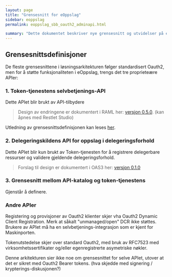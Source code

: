 ```yaml
---
layout: page
title: "Grensesnitt for eOppslag"
sidebar: eoppslag
permalink: eoppslag_sbb_oauth2_adminapi.html

summary: "Dette dokumentet beskriver nye grensesnitt og utvidelser på eksisterende grensesnitt for å kunne realisere referansearkitekturen i eOppslag."
---
```



## Grensesnittsdefinisjoner

De fleste grensesnittene i løsningsarkitekturen følger standardisert Oauth2, men for å støtte funksjonaliteten i eOppslag, trengs det tre proprieteære APIer:

### 1. Token-tjenestens selvbetjenings-API

Dette APIet blir brukt av API-tilbydere

> Design av endringene er dokumentert i RAML her: [versjon 0.5.0](https://github.com/joergenb/oauth2-veileder/blob/gh-pages/pages/eoppslag/assets/eoppslag_0.5.0_restlet.yaml). (kan åpnes med Restlet Studio)

Utledning av grensesnittsdefinisjonen kan leses [her](/eoppslag_sbb_oauth2_adminapi.html).

### 2. Delegeringskildens API for oppslag i delegeringsforhold

Dette APIet blir kun brukt av Token-tjenesten for å registrere delegerbare ressurser og validere gjeldende delegeringsforhold.

> Forslag til design er dokumentert i OAS3 her: [versjon 0.1.0](
https://github.com/joergenb/oauth2-veileder/blob/gh-pages/pages/eoppslag/assets/delegations_0.1.0_oas.yaml)

### 3. Grensesnitt mellom API-katalog og token-tjenestens

Gjenstår å definere.

### Andre APIer

Registering og provisjoner av Oauth2 klienter skjer vha Oauth2 Dynamic Client Registration.  Merk at såkalt "unmanaged/open" DCR ikke støttes.  Brukere av APIet må ha en selvbetjenings-integrasjon som er kjent for Maskinporten.

Tokenutstedelse skjer over standard Oauth2, med bruk av RFC7523 med virksomhetssertifikater og/eller egenregistrerte asymetriske nøkler.

Denne arkitekturen sier ikke noe om grensesnittet for selve APIet, utover at det er sikret med Oauth2 Bearer tokens.  (hva skjedde med signering / krypterings-diskusjonen?)
